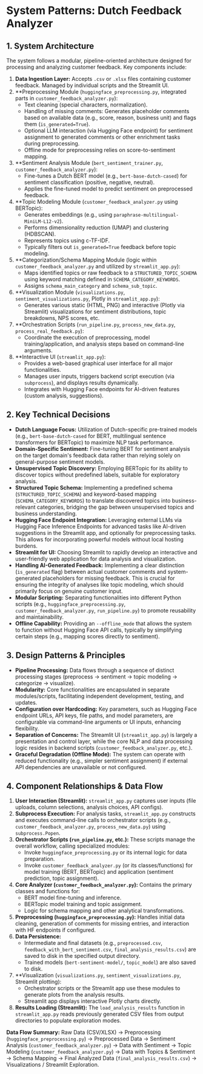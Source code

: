 # System Patterns: Dutch Feedback Analyzer

## 1. System Architecture
The system follows a modular, pipeline-oriented architecture designed for processing and analyzing customer feedback. Key components include:

1.  **Data Ingestion Layer:** Accepts `.csv` or `.xlsx` files containing customer feedback. Managed by individual scripts and the Streamlit UI.
2.  **Preprocessing Module (`huggingface_preprocessing.py`, integrated parts in `customer_feedback_analyzer.py`):
    *   Text cleaning (special characters, normalization).
    *   Handling of missing comments: Generates placeholder comments based on available data (e.g., score, reason, business unit) and flags them (`is_generated=True`).
    *   Optional LLM interaction (via Hugging Face endpoint) for sentiment assignment to generated comments or other enrichment tasks during preprocessing.
    *   Offline mode for preprocessing relies on score-to-sentiment mapping.
3.  **Sentiment Analysis Module (`bert_sentiment_trainer.py`, `customer_feedback_analyzer.py`):
    *   Fine-tunes a Dutch BERT model (e.g., `bert-base-dutch-cased`) for sentiment classification (positive, negative, neutral).
    *   Applies the fine-tuned model to predict sentiment on preprocessed feedback.
4.  **Topic Modeling Module (`customer_feedback_analyzer.py` using BERTopic):
    *   Generates embeddings (e.g., using `paraphrase-multilingual-MiniLM-L12-v2`).
    *   Performs dimensionality reduction (UMAP) and clustering (HDBSCAN).
    *   Represents topics using c-TF-IDF.
    *   Typically filters out `is_generated=True` feedback before topic modeling.
5.  **Categorization/Schema Mapping Module (logic within `customer_feedback_analyzer.py` and utilized by `streamlit_app.py`):
    *   Maps identified topics or raw feedback to a `STRUCTURED_TOPIC_SCHEMA` using keyword matching defined in `SCHEMA_CATEGORY_KEYWORDS`.
    *   Assigns `schema_main_category` and `schema_sub_topic`.
6.  **Visualization Module (`visualizations.py`, `sentiment_visualizations.py`, Plotly in `streamlit_app.py`):
    *   Generates various static (HTML, PNG) and interactive (Plotly via Streamlit) visualizations for sentiment distributions, topic breakdowns, NPS scores, etc.
7.  **Orchestration Scripts (`run_pipeline.py`, `process_new_data.py`, `process_real_feedback.py`):
    *   Coordinate the execution of preprocessing, model training/application, and analysis steps based on command-line arguments.
8.  **Interactive UI (`streamlit_app.py`):
    *   Provides a web-based graphical user interface for all major functionalities.
    *   Manages user inputs, triggers backend script execution (via `subprocess`), and displays results dynamically.
    *   Integrates with Hugging Face endpoints for AI-driven features (custom analysis, suggestions).

## 2. Key Technical Decisions
-   **Dutch Language Focus:** Utilization of Dutch-specific pre-trained models (e.g., `bert-base-dutch-cased` for BERT, multilingual sentence transformers for BERTopic) to maximize NLP task performance.
-   **Domain-Specific Sentiment:** Fine-tuning BERT for sentiment analysis on the target domain's feedback data rather than relying solely on general-purpose sentiment models.
-   **Unsupervised Topic Discovery:** Employing BERTopic for its ability to discover topics without predefined labels, suitable for exploratory analysis.
-   **Structured Topic Schema:** Implementing a predefined schema (`STRUCTURED_TOPIC_SCHEMA`) and keyword-based mapping (`SCHEMA_CATEGORY_KEYWORDS`) to translate discovered topics into business-relevant categories, bridging the gap between unsupervised topics and business understanding.
-   **Hugging Face Endpoint Integration:** Leveraging external LLMs via Hugging Face Inference Endpoints for advanced tasks like AI-driven suggestions in the Streamlit app, and optionally for preprocessing tasks. This allows for incorporating powerful models without local hosting burdens.
-   **Streamlit for UI:** Choosing Streamlit to rapidly develop an interactive and user-friendly web application for data analysis and visualization.
-   **Handling AI-Generated Feedback:** Implementing a clear distinction (`is_generated` flag) between actual customer comments and system-generated placeholders for missing feedback. This is crucial for ensuring the integrity of analyses like topic modeling, which should primarily focus on genuine customer input.
-   **Modular Scripting:** Separating functionalities into different Python scripts (e.g., `huggingface_preprocessing.py`, `customer_feedback_analyzer.py`, `run_pipeline.py`) to promote reusability and maintainability.
-   **Offline Capability:** Providing an `--offline_mode` that allows the system to function without Hugging Face API calls, typically by simplifying certain steps (e.g., mapping scores directly to sentiment).

## 3. Design Patterns & Principles
-   **Pipeline Processing:** Data flows through a sequence of distinct processing stages (preprocess -> sentiment -> topic modeling -> categorize -> visualize).
-   **Modularity:** Core functionalities are encapsulated in separate modules/scripts, facilitating independent development, testing, and updates.
-   **Configuration over Hardcoding:** Key parameters, such as Hugging Face endpoint URLs, API keys, file paths, and model parameters, are configurable via command-line arguments or UI inputs, enhancing flexibility.
-   **Separation of Concerns:** The Streamlit UI (`streamlit_app.py`) is largely a presentation and control layer, while the core NLP and data processing logic resides in backend scripts (`customer_feedback_analyzer.py`, etc.).
-   **Graceful Degradation (Offline Mode):** The system can operate with reduced functionality (e.g., simpler sentiment assignment) if external API dependencies are unavailable or not configured.

## 4. Component Relationships & Data Flow
1.  **User Interaction (Streamlit):** `streamlit_app.py` captures user inputs (file uploads, column selections, analysis choices, API configs).
2.  **Subprocess Execution:** For analysis tasks, `streamlit_app.py` constructs and executes command-line calls to orchestrator scripts (e.g., `customer_feedback_analyzer.py`, `process_new_data.py`) using `subprocess.Popen`.
3.  **Orchestrator Scripts (`run_pipeline.py`, etc.):** These scripts manage the overall workflow, calling specialized modules:
    *   Invoke `huggingface_preprocessing.py` or its internal logic for data preparation.
    *   Invoke `customer_feedback_analyzer.py` (or its classes/functions) for model training (BERT, BERTopic) and application (sentiment prediction, topic assignment).
4.  **Core Analyzer (`customer_feedback_analyzer.py`):** Contains the primary classes and functions for:
    *   BERT model fine-tuning and inference.
    *   BERTopic model training and topic assignment.
    *   Logic for schema mapping and other analytical transformations.
5.  **Preprocessing (`huggingface_preprocessing.py`):** Handles initial data cleaning, generation of comments for missing entries, and interaction with HF endpoints if configured.
6.  **Data Persistence:**
    *   Intermediate and final datasets (e.g., `preprocessed.csv`, `feedback_with_bert_sentiment.csv`, `final_analysis_results.csv`) are saved to disk in the specified output directory.
    *   Trained models (`bert-sentiment-model/`, `topic_model`) are also saved to disk.
7.  **Visualization (`visualizations.py`, `sentiment_visualizations.py`, Streamlit plotting):
    *   Orchestrator scripts or the Streamlit app use these modules to generate plots from the analysis results.
    *   Streamlit app displays interactive Plotly charts directly.
8.  **Results Loading (Streamlit):** The `load_analysis_results` function in `streamlit_app.py` reads previously generated CSV files from output directories to populate exploration modes.

**Data Flow Summary:**
Raw Data (CSV/XLSX) -> Preprocessing (`huggingface_preprocessing.py`) -> Preprocessed Data -> Sentiment Analysis (`customer_feedback_analyzer.py`) -> Data with Sentiment -> Topic Modeling (`customer_feedback_analyzer.py`) -> Data with Topics & Sentiment -> Schema Mapping -> Final Analyzed Data (`final_analysis_results.csv`) -> Visualizations / Streamlit Exploration. 